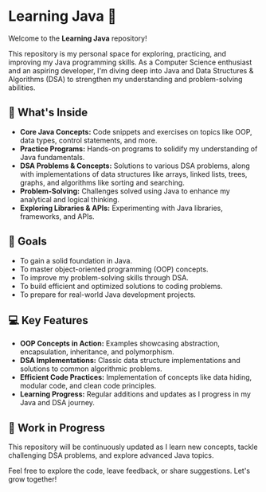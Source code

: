 <!DOCTYPE html>
<html lang="en">
<head>
    <meta charset="UTF-8">
    <meta name="viewport" content="width=device-width, initial-scale=1.0">
    <title>Learning Java</title>
</head>
<body>
    <h1>Learning Java 🚀</h1>
    <p>Welcome to the <strong>Learning Java</strong> repository!</p>
    <p>
        This repository is my personal space for exploring, practicing, and improving my Java programming skills. 
        As a Computer Science enthusiast and an aspiring developer, I'm diving deep into Java and Data Structures 
        & Algorithms (DSA) to strengthen my understanding and problem-solving abilities.
    </p>
    <h2>🌟 What's Inside</h2>
    <ul>
        <li><strong>Core Java Concepts:</strong> Code snippets and exercises on topics like OOP, data types, control statements, and more.</li>
        <li><strong>Practice Programs:</strong> Hands-on programs to solidify my understanding of Java fundamentals.</li>
        <li><strong>DSA Problems & Concepts:</strong> Solutions to various DSA problems, along with implementations of data structures like arrays, linked lists, trees, graphs, and algorithms like sorting and searching.</li>
        <li><strong>Problem-Solving:</strong> Challenges solved using Java to enhance my analytical and logical thinking.</li>
        <li><strong>Exploring Libraries & APIs:</strong> Experimenting with Java libraries, frameworks, and APIs.</li>
    </ul>
    <h2>🎯 Goals</h2>
    <ul>
        <li>To gain a solid foundation in Java.</li>
        <li>To master object-oriented programming (OOP) concepts.</li>
        <li>To improve my problem-solving skills through DSA.</li>
        <li>To build efficient and optimized solutions to coding problems.</li>
        <li>To prepare for real-world Java development projects.</li>
    </ul>
    <h2>💻 Key Features</h2>
    <ul>
        <li><strong>OOP Concepts in Action:</strong> Examples showcasing abstraction, encapsulation, inheritance, and polymorphism.</li>
        <li><strong>DSA Implementations:</strong> Classic data structure implementations and solutions to common algorithmic problems.</li>
        <li><strong>Efficient Code Practices:</strong> Implementation of concepts like data hiding, modular code, and clean code principles.</li>
        <li><strong>Learning Progress:</strong> Regular additions and updates as I progress in my Java and DSA journey.</li>
    </ul>
    <h2>🚧 Work in Progress</h2>
    <p>
        This repository will be continuously updated as I learn new concepts, tackle challenging DSA problems, and explore advanced Java topics.
    </p>
    <p>Feel free to explore the code, leave feedback, or share suggestions. Let's grow together!</p>
</body>
</html>
